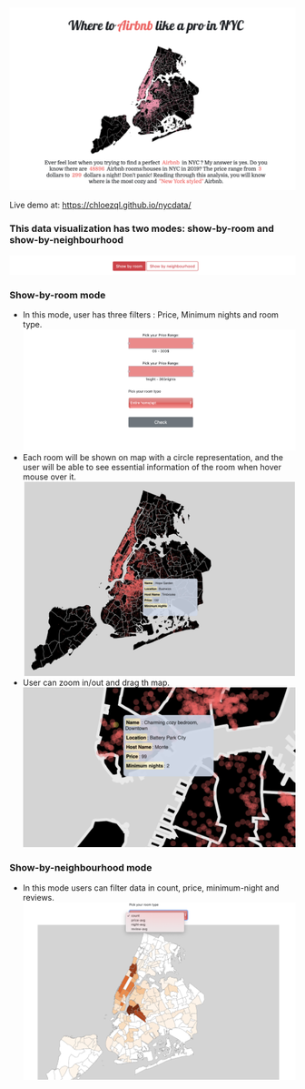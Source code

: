  ![](/screenshots/6.png)

Live demo at: https://chloezql.github.io/nycdata/
### This data visualization has two modes: show-by-room and show-by-neighbourhood
![](/screenshots/1.png)

### Show-by-room mode
* In this mode, user has three filters : Price, Minimum nights and room type. 
![](/screenshots/2.png)
* Each room will be shown on map with a circle representation, and the user will be able to see essential information of the room when hover mouse over it. 
![](/screenshots/3.png)
* User can zoom in/out and drag th map.
![](/screenshots/4.png)

### Show-by-neighbourhood mode
* In this mode users can filter data in count, price, minimum-night and reviews. 
![](/screenshots/5.png)
